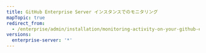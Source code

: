 ```yaml
---
title: GitHub Enterprise Server インスタンスでのモニタリング
mapTopic: true
redirect_from:
  - /enterprise/admin/installation/monitoring-activity-on-your-github-enterprise-server-instance
versions:
  enterprise-server: '*'
---
```


